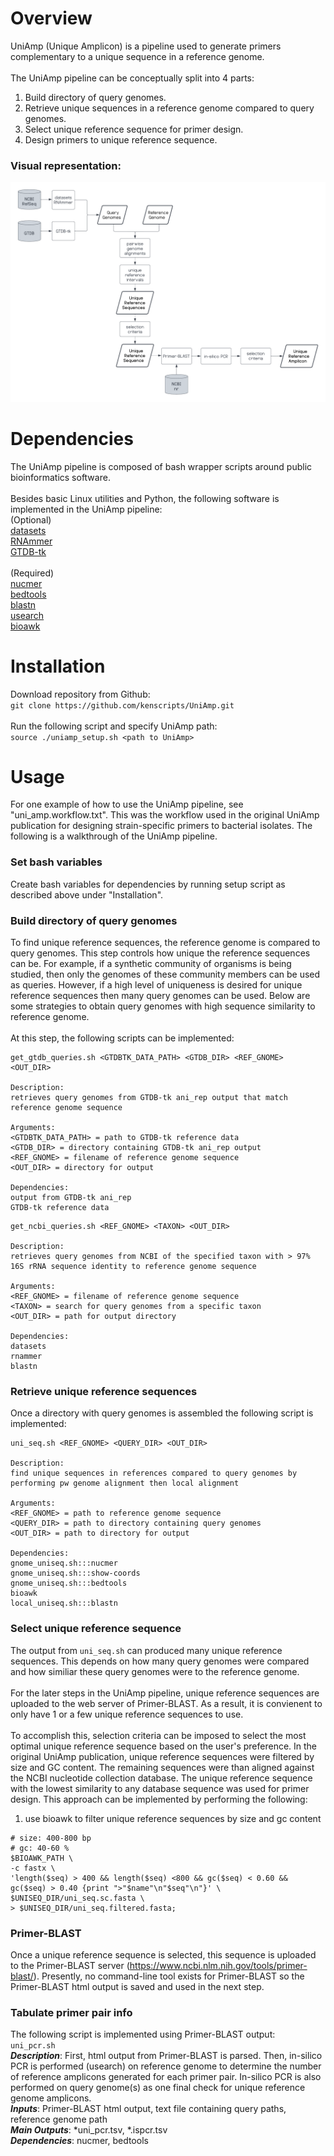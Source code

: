 # Overview
UniAmp (Unique Amplicon) is a pipeline used to generate primers complementary to a unique sequence in a reference genome.  \
\
The UniAmp pipeline can be conceptually split into 4 parts:
1. Build directory of query genomes.
2. Retrieve unique sequences in a reference genome compared to query genomes.
3. Select unique reference sequence for primer design.
4. Design primers to unique reference sequence.

### Visual representation:
![UniAmp](https://github.com/kenscripts/UniAmp/blob/main/UniAmp.v2.png)


# Dependencies
The UniAmp pipeline is composed of bash wrapper scripts around public bioinformatics software.  \
\
Besides basic Linux utilities and Python, the following software is implemented in the UniAmp pipeline:  \
(Optional)  \
[datasets](https://www.ncbi.nlm.nih.gov/datasets)  \
[RNAmmer](https://services.healthtech.dtu.dk/service.php?RNAmmer-1.2)  \
[GTDB-tk](https://github.com/Ecogenomics/GTDBTk)  \
\
(Required)  \
[nucmer](https://sourceforge.net/projects/mummer/)  \
[bedtools](https://github.com/arq5x/bedtools2)  \
[blastn](https://www.ncbi.nlm.nih.gov/books/NBK52640/)  \
[usearch](https://drive5.com/usearch/download.html)  \
[bioawk](https://github.com/lh3/bioawk)


# Installation
Download repository from Github:  \
`git clone https://github.com/kenscripts/UniAmp.git`  \
\
Run the following script and specify UniAmp path:  \
`source ./uniamp_setup.sh <path to UniAmp>` 


# Usage
For one example of how to use the UniAmp pipeline, see "uni_amp.workflow.txt". This was the workflow used in the original UniAmp publication for designing strain-specific primers to bacterial isolates. The following is a walkthrough of the UniAmp pipeline.

### Set bash variables
Create bash variables for dependencies by running setup script as described above under "Installation".

### Build directory of query genomes
To find unique reference sequences, the reference genome is compared to query genomes. This step controls how unique the reference sequences can be. For example, if a synthetic community of organisms is being studied, then only the genomes of these community members can be used as queries. However, if a high level of uniqueness is desired for unique reference sequences then many query genomes can be used. Below are some strategies to obtain query genomes with high sequence similarity to reference genome. \
\
At this step, the following scripts can be implemented:
```
get_gtdb_queries.sh <GTDBTK_DATA_PATH> <GTDB_DIR> <REF_GNOME> <OUT_DIR>

Description:
retrieves query genomes from GTDB-tk ani_rep output that match reference genome sequence

Arguments:
<GTDBTK_DATA_PATH> = path to GTDB-tk reference data
<GTDB_DIR> = directory containing GTDB-tk ani_rep output
<REF_GNOME> = filename of reference genome sequence
<OUT_DIR> = directory for output

Dependencies:
output from GTDB-tk ani_rep
GTDB-tk reference data
``` 
```
get_ncbi_queries.sh <REF_GNOME> <TAXON> <OUT_DIR>

Description:
retrieves query genomes from NCBI of the specified taxon with > 97% 16S rRNA sequence identity to reference genome sequence

Arguments:
<REF_GNOME> = filename of reference genome sequence
<TAXON> = search for query genomes from a specific taxon
<OUT_DIR> = path for output directory

Dependencies:
datasets
rnammer
blastn
```

### Retrieve unique reference sequences
Once a directory with query genomes is assembled the following script is implemented:
```
uni_seq.sh <REF_GNOME> <QUERY_DIR> <OUT_DIR>

Description:
find unique sequences in references compared to query genomes by performing pw genome alignment then local alignment

Arguments:
<REF_GNOME> = path to reference genome sequence
<QUERY_DIR> = path to directory containing query genomes
<OUT_DIR> = path to directory for output

Dependencies:
gnome_uniseq.sh:::nucmer
gnome_uniseq.sh:::show-coords
gnome_uniseq.sh:::bedtools
bioawk
local_uniseq.sh:::blastn
```

### Select unique reference sequence
The output from `uni_seq.sh` can produced many unique reference sequences. This depends on how many query genomes were compared and how similiar these query genomes were to the reference genome.  \
\
For the later steps in the UniAmp pipeline, unique reference sequences are uploaded to the web server of Primer-BLAST. As a result, it is convienent to only have 1 or a few unique reference sequences to use.  \
\
To accomplish this, selection criteria can be imposed to select the most optimal unique reference sequence based on the user's preference. In the original UniAmp publication, unique reference sequences were filtered by size and GC content. The remaining sequences were than aligned against the NCBI nucleotide collection database. The unique reference sequence with the lowest similarity to any database sequence was used for primer design. This approach can be implemented by performing the following:

1) use bioawk to filter unique reference sequences by size and gc content
```
# size: 400-800 bp
# gc: 40-60 %
$BIOAWK_PATH \
-c fastx \
'length($seq) > 400 && length($seq) <800 && gc($seq) < 0.60 && gc($seq) > 0.40 {print ">"$name"\n"$seq"\n"}' \
$UNISEQ_DIR/uni_seq.sc.fasta \
> $UNISEQ_DIR/uni_seq.filtered.fasta;
```

### Primer-BLAST
Once a unique reference sequence is selected, this sequence is uploaded to the Primer-BLAST server (https://www.ncbi.nlm.nih.gov/tools/primer-blast/). Presently, no command-line tool exists for Primer-BLAST so the Primer-BLAST html output is saved and used in the next step. 

### Tabulate primer pair info
The following script is implemented using Primer-BLAST output:  \
`uni_pcr.sh`  \
***Description***: First, html output from Primer-BLAST is parsed. Then, in-silico PCR is performed (usearch) on reference genome to determine the number of reference amplicons generated for each primer pair. In-silico PCR is also performed on query genome(s) as one final check for unique reference genome amplicons.  \
***Inputs***: Primer-BLAST html output, text file containing query paths, reference genome path  \
***Main Outputs***: \*uni_pcr.tsv, \*.ispcr.tsv \
***Dependencies***: nucmer, bedtools

